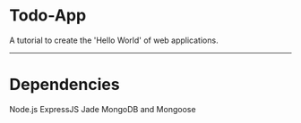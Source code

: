 Todo-App
========

A tutorial to create the 'Hello World' of web applications.

---

Dependencies
============

Node.js
ExpressJS
Jade
MongoDB and Mongoose
